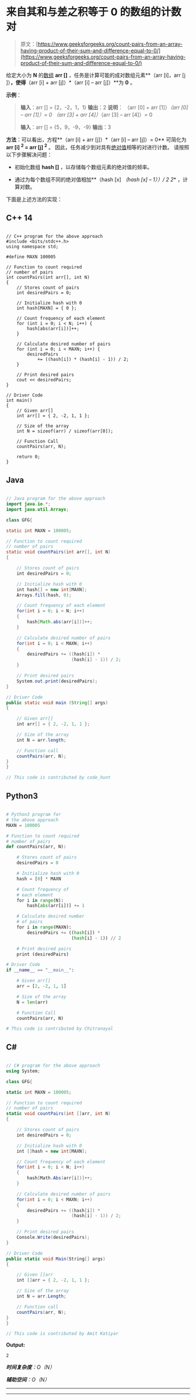 # 来自其和与差之积等于 0 的数组的计数对

> 原文：[https://www.geeksforgeeks.org/count-pairs-from-an-array-having-product-of-their-sum-and-difference-equal-to-0/](https://www.geeksforgeeks.org/count-pairs-from-an-array-having-product-of-their-sum-and-difference-equal-to-0/)

给定大小为 **N** 的[数组](https://www.geeksforgeeks.org/array-data-structure/) **arr []** ，任务是计算可能的成对数组元素**（arr [i]，arr [j ]）**，使得**（arr [i] + arr [j]）*（arr [i] – arr [j]）**为 **0** 。

**示例**：

> **输入**：arr [] = {2，-2，1，1}
> **输出**：2
> **说明**：
> （arr [0] + arr [1]）*（arr [0] – arr [1]）= 0
> （arr [3] + arr [4]）*（arr [3] – arr [4]）= 0
> 
> **输入**：arr [] = {5，9，-9，-9}
> **输出**：3

**方法**：可以看出，方程**（arr [i] + arr [j]）*（arr [i] – arr [j]）= 0** 可简化为 **arr [i] <sup>2</sup> = arr [j] <sup>2</sup>** 。 因此，任务减少到对具有[绝对值](https://www.geeksforgeeks.org/abs-labs-llabs-functions-cc/)相等的对进行计数。 请按照以下步骤解决问题：

*   初始化数组 **hash []** ，以存储每个数组元素的绝对值的频率。

*   通过为每个数组不同的绝对值相加**（hash [x] *（hash [x] – 1））/ 2 2** ，计算对数。

下面是上述方法的实现：

## C++ 14

```

// C++ program for the above approach
#include <bits/stdc++.h>
using namespace std;

#define MAXN 100005

// Function to count required
// number of pairs
int countPairs(int arr[], int N)
{
    // Stores count of pairs
    int desiredPairs = 0;

    // Initialize hash with 0
    int hash[MAXN] = { 0 };

    // Count frequency of each element
    for (int i = 0; i < N; i++) {
        hash[abs(arr[i])]++;
    }

    // Calculate desired number of pairs
    for (int i = 0; i < MAXN; i++) {
        desiredPairs
            += ((hash[i]) * (hash[i] - 1)) / 2;
    }

    // Print desired pairs
    cout << desiredPairs;
}

// Driver Code
int main()
{
    // Given arr[]
    int arr[] = { 2, -2, 1, 1 };

    // Size of the array
    int N = sizeof(arr) / sizeof(arr[0]);

    // Function Call
    countPairs(arr, N);

    return 0;
}

```

## Java

```java

// Java program for the above approach
import java.io.*;
import java.util.Arrays; 

class GFG{

static int MAXN = 100005;

// Function to count required
// number of pairs
static void countPairs(int arr[], int N)
{

    // Stores count of pairs
    int desiredPairs = 0;

    // Initialize hash with 0
    int hash[] = new int[MAXN];
    Arrays.fill(hash, 0);

    // Count frequency of each element
    for(int i = 0; i < N; i++) 
    {
        hash[Math.abs(arr[i])]++;
    }

    // Calculate desired number of pairs
    for(int i = 0; i < MAXN; i++)
    {
        desiredPairs += ((hash[i]) * 
                         (hash[i] - 1)) / 2;
    }

    // Print desired pairs
    System.out.print(desiredPairs);
}   

// Driver Code
public static void main (String[] args) 
{

    // Given arr[]
    int arr[] = { 2, -2, 1, 1 };

    // Size of the array
    int N = arr.length;

    // Function call
    countPairs(arr, N);
}
}

// This code is contributed by code_hunt

```

## Python3

```py

# Python3 program for 
# the above approach
MAXN = 100005

# Function to count required
# number of pairs
def countPairs(arr, N):

    # Stores count of pairs
    desiredPairs = 0

    # Initialize hash with 0
    hash = [0] * MAXN

    # Count frequency of 
    # each element
    for i in range(N):
        hash[abs(arr[i])] += 1

    # Calculate desired number 
    # of pairs
    for i in range(MAXN):
        desiredPairs += ((hash[i]) *
                         (hash[i] - 1)) // 2

    # Print desired pairs
    print (desiredPairs)

# Driver Code
if __name__ == "__main__":

    # Given arr[]
    arr = [2, -2, 1, 1]

    # Size of the array
    N = len(arr)

    # Function Call
    countPairs(arr, N)

# This code is contributed by Chitranayal

```

## C#

```cs

// C# program for the above approach
using System;

class GFG{

static int MAXN = 100005;

// Function to count required
// number of pairs
static void countPairs(int []arr, int N)
{

    // Stores count of pairs
    int desiredPairs = 0;

    // Initialize hash with 0
    int []hash = new int[MAXN];

    // Count frequency of each element
    for(int i = 0; i < N; i++) 
    {
        hash[Math.Abs(arr[i])]++;
    }

    // Calculate desired number of pairs
    for(int i = 0; i < MAXN; i++)
    {
        desiredPairs += ((hash[i]) * 
                         (hash[i] - 1)) / 2;
    }

    // Print desired pairs
    Console.Write(desiredPairs);
}   

// Driver Code
public static void Main(String[] args) 
{

    // Given []arr
    int []arr = { 2, -2, 1, 1 };

    // Size of the array
    int N = arr.Length;

    // Function call
    countPairs(arr, N);
}
}

// This code is contributed by Amit Katiyar

```

**Output:** 

```
2

```

***时间复杂度**：O（N）*

***辅助空间**：O（N）*



* * *

* * *




